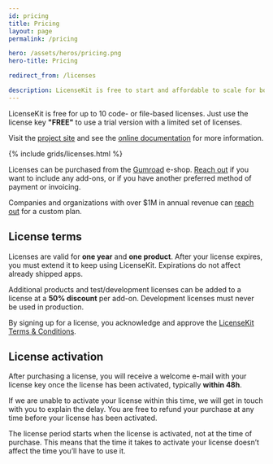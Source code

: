 ```yaml
---
id: pricing
title: Pricing
layout: page
permalink: /pricing

hero: /assets/heros/pricing.png
hero-title: Pricing

redirect_from: /licenses

description: LicenseKit is free to start and affordable to scale for both indies, startups and businesses.
---
```



LicenseKit is free for up to 10 code- or file-based licenses. Just use the license key **"FREE"** to use a trial version with a limited set of licenses. 

Visit the [project site]({{site.github_url}}) and see the [online documentation]({{site.documentation_url}}) for more information.

{% include grids/licenses.html %}

Licenses can be purchased from the [Gumroad]({{site.gumroad_url}}) e-shop. [Reach out](mailto:{{site.email}}?subject=LicenseKit%20License) if you want to include any add-ons, or if you have another preferred method of payment or invoicing.

Companies and organizations with over $1M in annual revenue can [reach out](mailto:{{site.email}}?subject=LicenseKit%20License) for a custom plan.


## License terms

Licenses are valid for **one year** and **one product**. After your license expires, you must extend it to keep using LicenseKit. Expirations do not affect already shipped apps.

Additional products and test/development licenses can be added to a license at a **50% discount** per add-on. Development licenses must never be used in production.

By signing up for a license, you acknowledge and approve the [LicenseKit Terms & Conditions](/licenses/terms-and-conditions).


## License activation

After purchasing a license, you will receive a welcome e-mail with your license key once the license has been activated, typically **within 48h**.

If we are unable to activate your license within this time, we will get in touch with you to explain the delay. You are free to refund your purchase at any time before your license has been activated.

The license period starts when the license is activated, not at the time of purchase. This means that the time it takes to activate your license doesn’t affect the time you’ll have to use it.